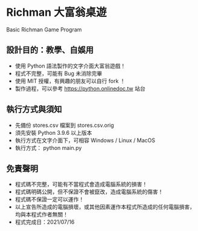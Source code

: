 # Richman 大富翁桌遊
Basic Richman Game Program

## 設計目的：教學、自娛用
+ 使用 Python 語法製作的文字介面大富翁遊戲！
+ 程式不完整，可能有 Bug 未消除完畢
+ 使用 MIT 授權，有興趣的朋友可以自行 fork ！
+ 製作過程，可以參考 https://python.onlinedoc.tw 站台

## 執行方式與須知
+ 先備份 stores.csv 檔案到 stores.csv.orig
+ 須先安裝 Python 3.9.6 以上版本
+ 執行方式在文字介面下，可相容 Windows / Linux / MacOS
+ 執行方式： python main.py

## 免責聲明
+ 程式碼不完整，可能有不當程式會造成電腦系統的損害！
+ 程式碼明碼公開，但不保證不會被竄改，造成電腦系統的傷害！
+ 程式碼不保證一定可以運作！
+ 以上宣告所造成的電腦損壞，或其他因素運作本程式所造成的任何電腦損害，均與本程式作者無關！
+ 程式完成日：2021/07/16